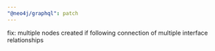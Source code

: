 ```yaml
---
"@neo4j/graphql": patch
---
```


fix: multiple nodes created if following connection of multiple interface relationships
